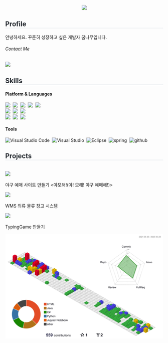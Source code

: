 <!-- 대문 -->
<p align='center'>
  <a href="https://github.com/peachk3">
    <img src="https://capsule-render.vercel.app/api?type=blur&height=250&color=gradient&text=Peach's%20Repo&fontColor=6600FF&fontAlign=50&animation=fadeIn&fontAlignY=45&fontSize=60&desc=Cpp,%20Java,%20Python&descAlign=50&descAlignY=60"/>
  </a>
</p>

<!-- 프로필 -->
<div style="text-align: left;"> 
    <h2 style="border-bottom: 1px solid #d8dee4; color: #282d33;"> Profile </h2>
    <div align="left">
      <p>
        안녕하세요. 꾸준히 성장하고 싶은 개발자 꿈나무입니다.
      </p>
    </div>
    <div align= "left"> 
      <h6>Contact Me</h6><img src="https://img.shields.io/badge/doo062991@gmail.com-EA4335?style=flat-square&logo=gmail&logoColor=white">
    </div> 
</div>
<div style="text-align: left;"> 
  <div style="font-weight: 700; font-size: 15px; text-align: left; color: #282d33;">  </div> 
</div>

<!-- 언어, 툴 -->
<div style="text-align: left;">
  <h2 style="border-bottom: 1px solid #d8dee4; color: #282d33;"> Skills </h2>
  <div style="text-align: left;">
    <h4> Platform & Languages </h4>
          <img src="https://img.shields.io/badge/C++-00599C?style=flat-square&logo=C%2B%2B&logoColor=white">&nbsp
          <img src="https://img.shields.io/badge/Java-007396?style=flat-square&logo=Java&logoColor=white">&nbsp
          <img src="https://img.shields.io/badge/Python-3776AB?style=flat-square&logo=Python&logoColor=white">&nbsp
          <img src="https://img.shields.io/badge/CSS3-1572B6?style=flat-square&logo=CSS3&logoColor=white">&nbsp
          <img src="https://img.shields.io/badge/HTML5-E34F26?style=flat-square&logo=HTML5&logoColor=white">
          <br/>
          <img src="https://img.shields.io/badge/MySQL-4479A1?style=flat-square&logo=MySQL&logoColor=white">&nbsp
          <img src="https://img.shields.io/badge/Oracle-F80000?style=flat-square&logo=Oracle&logoColor=white">&nbsp
          <img src="https://img.shields.io/badge/Amazon AWS-232F3E?style=flat-square&logo=AmazonAWS&logoColor=white">&nbsp
          <br/>
          <img src="https://img.shields.io/badge/Github-181717?style=flat-square&logo=Github&logoColor=white">&nbsp
          <img src="https://img.shields.io/badge/Slack-4A154B?style=flat-square&logo=Slack&logoColor=white">&nbsp
          <img src="https://img.shields.io/badge/Notion-000000?style=flat-square&logo=Notion&logoColor=white">
  </div>
  <div>
    <h4> Tools </h4>
    <img src="https://img.shields.io/badge/Visual_Studio_Code-0078D4?style=flat-square&logo=visual%20studio%20code&logoColor=white" title="Visual Studio Code">&nbsp
    <img src="https://img.shields.io/badge/Visual_Studio-5C2D91?style=flat-square&logo=visual%20studio&logoColor=white" title="Visual Studio">&nbsp
    <img src="https://img.shields.io/badge/Eclipse-2C2255?style=flat-square&logo=eclipse&logoColor=white" title="Eclipse">&nbsp
    <img src="https://img.shields.io/badge/spring-6DB33F?style=flat-square&logo=spring&logoColor=white" title="spring">&nbsp
    <img src="https://img.shields.io/badge/github-181717?style=flat-square&logo=github&logoColor=white" title="github">

  </div>
</div>

<!-- 프로젝트 -->
<div style="text-align: left;">
  <h2 style="border-bottom: 1px solid #d8dee4; color: #282d33;"> Projects </h2> <br> 
  <div align= "center">
    <div align="left">
      <a href="https://github.com/peachk3/TeamBST.git">
        <img src="https://img.shields.io/badge/Project1-2F3134?style=for-the-badge&logo=hyperledger&logoColor=white">
      </a>
      <p>
        야구 예매 사이트 만들기 <야모해!(야! 모해! 야구 얘매해!)>
      </p>
    </div>
    <div align="left">
      <a href="https://github.com/peachk3/Styleboso.git">
        <img src="https://img.shields.io/badge/Project2-2F3134?style=for-the-badge&logo=hyperledger&logoColor=white">
      </a>
      <p>
        WMS 의류 물류 창고 시스템
      </p>
    </div>
    <div align="left">
      <a href="https://github.com/peachk3/typingGame.git">
        <img src="https://img.shields.io/badge/Project3-2F3134?style=for-the-badge&logo=hyperledger&logoColor=white">
      </a>
      <p>
        TypingGame 만들기
      </p>
    </div>

  </div> 
</div>
<!-- githubAnimail -->
<!-- <a href="https://www.gitanimals.org/en_US?utm_medium=image&utm_source=peachk3&utm_content=line">
  <img
    src="https://render.gitanimals.org/lines/peachk3?pet-id=710764339602933574"
    width="600"
    height="120"
  />
</a> -->
  
<!-- <div style="text-align: left;"> 
    <h2 style="border-bottom: 1px solid #d8dee4; color: #282d33;"> 🏅 Stats </h2> 
    <div align= "left"> 
      <img src="https://github-readme-stats.vercel.app/api?username=peachk3&bg_color=180,ffffff,00000000&title_color=000000&text_color=000000"/> 
      <img src="https://github-readme-stats.vercel.app/api/top-langs/?username=peachk3&layout=compact&bg_color=180,ffffff,00000000&title_color=000000&text_color=000000"/> 
    </div> 
</div> -->


<!-- 구분선 -->
<!-- <div style="text-align: left;"> 
  <h2 style="border-bottom: 1px solid #d8dee4; color: #282d33;">  </h2>  
  <div style="font-weight: 700; font-size: 15px; text-align: left; color: #282d33;">  </div> 
</div> -->

<!-- <div style="text-align: left;">
  <h2 style="border-bottom: 1px solid #d8dee4; color: #282d33;"> 🛠️ Tech Stacks </h2> <br> 
<div  align= "center"> 
          <img src="https://img.shields.io/badge/C++-00599C?style=flat-square&logo=C%2B%2B&logoColor=white">&nbsp
          <img src="https://img.shields.io/badge/Java-007396?style=flat-square&logo=Java&logoColor=white">&nbsp
          <img src="https://img.shields.io/badge/Python-3776AB?style=flat-square&logo=Python&logoColor=white">&nbsp
          <img src="https://img.shields.io/badge/CSS3-1572B6?style=flat-square&logo=CSS3&logoColor=white">&nbsp
          <img src="https://img.shields.io/badge/HTML5-E34F26?style=flat-square&logo=HTML5&logoColor=white">
          <br/>
          <img src="https://img.shields.io/badge/MySQL-4479A1?style=flat-square&logo=MySQL&logoColor=white">&nbsp
          <img src="https://img.shields.io/badge/Oracle-F80000?style=flat-square&logo=Oracle&logoColor=white">&nbsp
          <img src="https://img.shields.io/badge/Amazon AWS-232F3E?style=flat-square&logo=Amazon AWS&logoColor=white">&nbsp
          <br/>
          <img src="https://img.shields.io/badge/Github-181717?style=flat-square&logo=Github&logoColor=white">&nbsp
          <img src="https://img.shields.io/badge/Slack-4A154B?style=flat-square&logo=Slack&logoColor=white">&nbsp
          <img src="https://img.shields.io/badge/Notion-000000?style=flat-square&logo=Notion&logoColor=white">
  </div>
</div>

<div style="text-align: left;">
  <h2 style="border-bottom: 1px solid #d8dee4; color: #282d33;"> Using Tools </h2> <br> 
  <div align= "center"> 
    <img src="https://img.shields.io/badge/Visual_Studio_Code-0078D4?style=flat-square&logo=visual%20studio%20code&logoColor=white" title="Visual Studio Code">&nbsp
    <img src="https://img.shields.io/badge/Visual_Studio-5C2D91?style=flat-square&logo=visual%20studio&logoColor=white" title="Visual Studio">&nbsp
    <img src="https://img.shields.io/badge/Eclipse-2C2255?style=flat-square&logo=eclipse&logoColor=white" title="Eclipse">&nbsp
    <img src="https://img.shields.io/badge/spring-6DB33F?style=flat-square&logo=spring&logoColor=white" title="spring">
  </div> 
</div> -->
<!-- eclipse 추가해야 함! -->



<!-- <div style="text-align: left;">
  <h2 style="border-bottom: 1px solid #d8dee4; color: #282d33;"> 🧑‍💻 Contact me </h2> <br> 
  <div align= "center"> <a href=mailto:> <img src="https://img.shields.io/badge/Gmail-EA4335?style=flat&logo=Gmail&logoColor=white&link=mailto:"> </a>
          </div>  <br> 
    <div align= "center">  </div> 
</div> -->

![](./profile-3d-contrib/profile-gitblock.svg)


